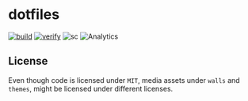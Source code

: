 # dotfiles

[![build](https://github.com/tprasadtp/dotfiles/workflows/lint/badge.svg)](https://github.com/tprasadtp/dotfiles/actions)
[![verify](https://github.com/tprasadtp/dotfiles/workflows/verify/badge.svg)](https://github.com/tprasadtp/dotfiles/actions)
![sc](https://img.shields.io/badge/dynamic/json?color=%230093DD&label=sc&query=%24.commit.verification.reason&url=https%3A%2F%2Fapi.github.com%2Frepos%2Ftprasadtp%2Fdotfiles%2Fcommits%2Fmaster&logo=gnu-privacy-guard&logoColor=white)
![Analytics](https://ga-beacon.prasadt.com/UA-101760811-3/github/dotfiles2?color=yellow&useReferer)

## License

Even though code is licensed under `MIT`, media assets under
`walls` and `themes`, might be licensed under different licenses.
